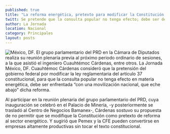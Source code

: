 ```yaml
---
published: true
title: "La reforma energética, pretexto para modificar la Constitución, asegura Cárdenas"
twitt: Se pretende que la consulta popular no tenga efecto; debe ser defendida con una movilización nacional
author: La Jornada
location: Nacional
category: Principales
layout: posts
---
```


![México, DF. El grupo parlamentario del PRD en la Cámara de Diputados realiza su reunión plenaria previa al próximo periodo ordinario de sesiones, a la que asistió el ingeniero Cuauhtémoc Cárdenas, entre otros. La Jornada](http://i.imgur.com/hgekhrxm.jpg)México, DF. Cuauhtémoc Cárdenas consideró que la pretensión del gobierno federal por modificar la ley reglamentaria del artículo 37 constitucional, para que la consulta popular no tenga efecto en materia energética, debe ser enfrentada “con una movilización nacional, que eche abajo” dicha reforma.

Al participar en la reunión plenaria del grupo parlamentario del PRD, cuya inauguración se celebró en el Palacio de Minería, -y posteriormente se trasladó al Centro de Negocios Bamanex-, Cárdenas sostuvo su propuesta de no permitir que se modifique la Constitución como pretexto de reforma al sector energético. Y sugirió que Pemex y la CFE pueden convertirse en empresas altamente productivas sin tocar el texto constitucional.
